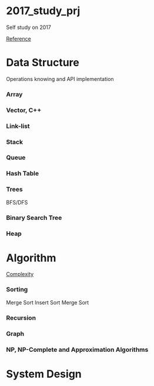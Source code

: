 # 2017_study_prj
Self study on 2017

[Reference](https://github.com/jwasham/google-interview-university)

# Data Structure
Operations knowing and API implementation
### Array
### Vector, C++
### Link-list
### Stack
### Queue
### Hash Table
### Trees
BFS/DFS
### Binary Search Tree
### Heap
# Algorithm
[Complexity](http://bigocheatsheet.com)
### Sorting
Merge Sort
Insert Sort
Merge Sort
### Recursion
### Graph
### NP, NP-Complete and Approximation Algorithms

# System Design
